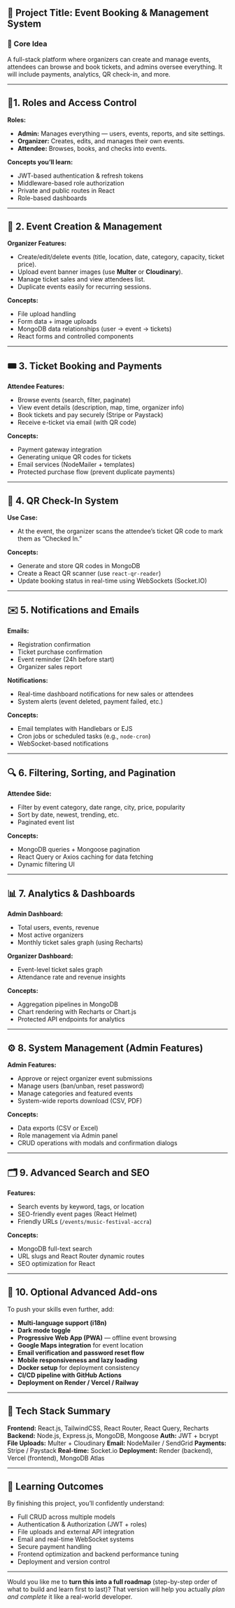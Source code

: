 ## 🎯 Project Title: Event Booking & Management System

### 🧠 Core Idea

A full-stack platform where organizers can create and manage events, attendees can browse and book tickets, and admins oversee everything. It will include payments, analytics, QR check-in, and more.

---

## 🚦1. Roles and Access Control

**Roles:**

* **Admin:** Manages everything — users, events, reports, and site settings.
* **Organizer:** Creates, edits, and manages their own events.
* **Attendee:** Browses, books, and checks into events.

**Concepts you’ll learn:**

* JWT-based authentication & refresh tokens
* Middleware-based role authorization
* Private and public routes in React
* Role-based dashboards

---

## 🧱 2. Event Creation & Management

**Organizer Features:**

* Create/edit/delete events (title, location, date, category, capacity, ticket price).
* Upload event banner images (use **Multer** or **Cloudinary**).
* Manage ticket sales and view attendees list.
* Duplicate events easily for recurring sessions.

**Concepts:**

* File upload handling
* Form data + image uploads
* MongoDB data relationships (user → event → tickets)
* React forms and controlled components

---

## 🎟️ 3. Ticket Booking and Payments

**Attendee Features:**

* Browse events (search, filter, paginate)
* View event details (description, map, time, organizer info)
* Book tickets and pay securely (Stripe or Paystack)
* Receive e-ticket via email (with QR code)

**Concepts:**

* Payment gateway integration
* Generating unique QR codes for tickets
* Email services (NodeMailer + templates)
* Protected purchase flow (prevent duplicate payments)

---

## 📱 4. QR Check-In System

**Use Case:**

* At the event, the organizer scans the attendee’s ticket QR code to mark them as “Checked In.”

**Concepts:**

* Generate and store QR codes in MongoDB
* Create a React QR scanner (use `react-qr-reader`)
* Update booking status in real-time using WebSockets (Socket.IO)

---

## ✉️ 5. Notifications and Emails

**Emails:**

* Registration confirmation
* Ticket purchase confirmation
* Event reminder (24h before start)
* Organizer sales report

**Notifications:**

* Real-time dashboard notifications for new sales or attendees
* System alerts (event deleted, payment failed, etc.)

**Concepts:**

* Email templates with Handlebars or EJS
* Cron jobs or scheduled tasks (e.g., `node-cron`)
* WebSocket-based notifications

---

## 🔍 6. Filtering, Sorting, and Pagination

**Attendee Side:**

* Filter by event category, date range, city, price, popularity
* Sort by date, newest, trending, etc.
* Paginated event list

**Concepts:**

* MongoDB queries + Mongoose pagination
* React Query or Axios caching for data fetching
* Dynamic filtering UI

---

## 📊 7. Analytics & Dashboards

**Admin Dashboard:**

* Total users, events, revenue
* Most active organizers
* Monthly ticket sales graph (using Recharts)

**Organizer Dashboard:**

* Event-level ticket sales graph
* Attendance rate and revenue insights

**Concepts:**

* Aggregation pipelines in MongoDB
* Chart rendering with Recharts or Chart.js
* Protected API endpoints for analytics

---

## ⚙️ 8. System Management (Admin Features)

**Admin Features:**

* Approve or reject organizer event submissions
* Manage users (ban/unban, reset password)
* Manage categories and featured events
* System-wide reports download (CSV, PDF)

**Concepts:**

* Data exports (CSV or Excel)
* Role management via Admin panel
* CRUD operations with modals and confirmation dialogs

---

## 🗂️ 9. Advanced Search and SEO

**Features:**

* Search events by keyword, tags, or location
* SEO-friendly event pages (React Helmet)
* Friendly URLs (`/events/music-festival-accra`)

**Concepts:**

* MongoDB full-text search
* URL slugs and React Router dynamic routes
* SEO optimization for React

---

## 🧩 10. Optional Advanced Add-ons

To push your skills even further, add:

* **Multi-language support (i18n)**
* **Dark mode toggle**
* **Progressive Web App (PWA)** — offline event browsing
* **Google Maps integration** for event location
* **Email verification and password reset flow**
* **Mobile responsiveness and lazy loading**
* **Docker setup** for deployment consistency
* **CI/CD pipeline with GitHub Actions**
* **Deployment on Render / Vercel / Railway**

---

## 🧰 Tech Stack Summary

**Frontend:** React.js, TailwindCSS, React Router, React Query, Recharts
**Backend:** Node.js, Express.js, MongoDB, Mongoose
**Auth:** JWT + bcrypt
**File Uploads:** Multer + Cloudinary
**Email:** NodeMailer / SendGrid
**Payments:** Stripe / Paystack
**Real-time:** Socket.io
**Deployment:** Render (backend), Vercel (frontend), MongoDB Atlas

---

## 🧭 Learning Outcomes

By finishing this project, you’ll confidently understand:

* Full CRUD across multiple models
* Authentication & Authorization (JWT + roles)
* File uploads and external API integration
* Email and real-time WebSocket systems
* Secure payment handling
* Frontend optimization and backend performance tuning
* Deployment and version control

---

Would you like me to **turn this into a full roadmap** (step-by-step order of what to build and learn first to last)?
That version will help you actually *plan and complete* it like a real-world developer.
